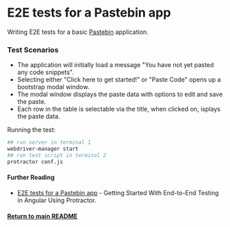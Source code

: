 # E2E tests for a Pastebin app

Writing E2E tests for a basic [Pastebin](http://laserpants.github.io/pastebin-angular/#/) application. 

### Test Scenarios
- The application will initially load a message "You have not yet pasted any code snippets".
- Selecting either "Click here to get started!" or "Paste Code" opens up a bootstrap modal window.
- The modal window displays the paste data with options to edit and save the paste.
- Each row in the table is selectable via the title, when clicked on, isplays the paste data.

Running the test:
```bash
## run server in terminal 1
webdriver-manager start
## run test script in terminal 2
protractor conf.js
```

#### Further Reading
- [E2E tests for a Pastebin app](https://code.tutsplus.com/tutorials/getting-started-with-end-to-end-testing-in-angular-using-protractor--cms-29318) - Getting Started With End-to-End Testing in Angular Using Protractor.

#### [Return to main README](../README.md)
